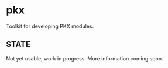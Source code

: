 # pkx
Toolkit for developing PKX modules.

## STATE
Not yet usable, work in progress. More information coming soon.